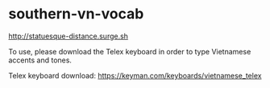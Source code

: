 # southern-vn-vocab

http://statuesque-distance.surge.sh

To use, please download the Telex keyboard in order to type Vietnamese accents and tones.

Telex keyboard download: https://keyman.com/keyboards/vietnamese_telex
